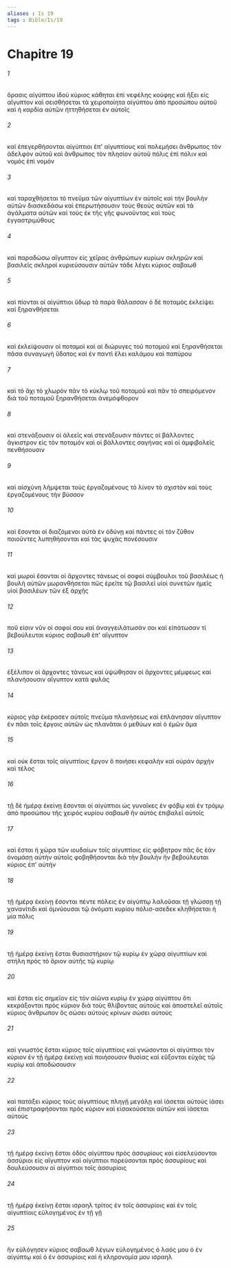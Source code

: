 ```yaml
---
aliases : Is 19
tags : Bible/Is/19
---
```


# Chapitre 19

###### 1
ὅρασις αἰγύπτου ἰδοὺ κύριος κάθηται ἐπὶ νεφέλης κούφης καὶ ἥξει εἰς αἴγυπτον καὶ σεισθήσεται τὰ χειροποίητα αἰγύπτου ἀπὸ προσώπου αὐτοῦ καὶ ἡ καρδία αὐτῶν ἡττηθήσεται ἐν αὐτοῖς
###### 2
καὶ ἐπεγερθήσονται αἰγύπτιοι ἐπ' αἰγυπτίους καὶ πολεμήσει ἄνθρωπος τὸν ἀδελφὸν αὐτοῦ καὶ ἄνθρωπος τὸν πλησίον αὐτοῦ πόλις ἐπὶ πόλιν καὶ νομὸς ἐπὶ νομόν
###### 3
καὶ ταραχθήσεται τὸ πνεῦμα τῶν αἰγυπτίων ἐν αὐτοῖς καὶ τὴν βουλὴν αὐτῶν διασκεδάσω καὶ ἐπερωτήσουσιν τοὺς θεοὺς αὐτῶν καὶ τὰ ἀγάλματα αὐτῶν καὶ τοὺς ἐκ τῆς γῆς φωνοῦντας καὶ τοὺς ἐγγαστριμύθους
###### 4
καὶ παραδώσω αἴγυπτον εἰς χεῖρας ἀνθρώπων κυρίων σκληρῶν καὶ βασιλεῖς σκληροὶ κυριεύσουσιν αὐτῶν τάδε λέγει κύριος σαβαωθ
###### 5
καὶ πίονται οἱ αἰγύπτιοι ὕδωρ τὸ παρὰ θάλασσαν ὁ δὲ ποταμὸς ἐκλείψει καὶ ξηρανθήσεται
###### 6
καὶ ἐκλείψουσιν οἱ ποταμοὶ καὶ αἱ διώρυγες τοῦ ποταμοῦ καὶ ξηρανθήσεται πᾶσα συναγωγὴ ὕδατος καὶ ἐν παντὶ ἕλει καλάμου καὶ παπύρου
###### 7
καὶ τὸ ἄχι τὸ χλωρὸν πᾶν τὸ κύκλῳ τοῦ ποταμοῦ καὶ πᾶν τὸ σπειρόμενον διὰ τοῦ ποταμοῦ ξηρανθήσεται ἀνεμόφθορον
###### 8
καὶ στενάξουσιν οἱ ἁλεεῖς καὶ στενάξουσιν πάντες οἱ βάλλοντες ἄγκιστρον εἰς τὸν ποταμόν καὶ οἱ βάλλοντες σαγήνας καὶ οἱ ἀμφιβολεῖς πενθήσουσιν
###### 9
καὶ αἰσχύνη λήμψεται τοὺς ἐργαζομένους τὸ λίνον τὸ σχιστὸν καὶ τοὺς ἐργαζομένους τὴν βύσσον
###### 10
καὶ ἔσονται οἱ διαζόμενοι αὐτὰ ἐν ὀδύνῃ καὶ πάντες οἱ τὸν ζῦθον ποιοῦντες λυπηθήσονται καὶ τὰς ψυχὰς πονέσουσιν
###### 11
καὶ μωροὶ ἔσονται οἱ ἄρχοντες τάνεως οἱ σοφοὶ σύμβουλοι τοῦ βασιλέως ἡ βουλὴ αὐτῶν μωρανθήσεται πῶς ἐρεῖτε τῷ βασιλεῖ υἱοὶ συνετῶν ἡμεῖς υἱοὶ βασιλέων τῶν ἐξ ἀρχῆς
###### 12
ποῦ εἰσιν νῦν οἱ σοφοί σου καὶ ἀναγγειλάτωσάν σοι καὶ εἰπάτωσαν τί βεβούλευται κύριος σαβαωθ ἐπ' αἴγυπτον
###### 13
ἐξέλιπον οἱ ἄρχοντες τάνεως καὶ ὑψώθησαν οἱ ἄρχοντες μέμφεως καὶ πλανήσουσιν αἴγυπτον κατὰ φυλάς
###### 14
κύριος γὰρ ἐκέρασεν αὐτοῖς πνεῦμα πλανήσεως καὶ ἐπλάνησαν αἴγυπτον ἐν πᾶσι τοῖς ἔργοις αὐτῶν ὡς πλανᾶται ὁ μεθύων καὶ ὁ ἐμῶν ἅμα
###### 15
καὶ οὐκ ἔσται τοῖς αἰγυπτίοις ἔργον ὃ ποιήσει κεφαλὴν καὶ οὐράν ἀρχὴν καὶ τέλος
###### 16
τῇ δὲ ἡμέρᾳ ἐκείνῃ ἔσονται οἱ αἰγύπτιοι ὡς γυναῖκες ἐν φόβῳ καὶ ἐν τρόμῳ ἀπὸ προσώπου τῆς χειρὸς κυρίου σαβαωθ ἣν αὐτὸς ἐπιβαλεῖ αὐτοῖς
###### 17
καὶ ἔσται ἡ χώρα τῶν ιουδαίων τοῖς αἰγυπτίοις εἰς φόβητρον πᾶς ὃς ἐὰν ὀνομάσῃ αὐτὴν αὐτοῖς φοβηθήσονται διὰ τὴν βουλήν ἣν βεβούλευται κύριος ἐπ' αὐτήν
###### 18
τῇ ἡμέρᾳ ἐκείνῃ ἔσονται πέντε πόλεις ἐν αἰγύπτῳ λαλοῦσαι τῇ γλώσσῃ τῇ χανανίτιδι καὶ ὀμνύουσαι τῷ ὀνόματι κυρίου πόλισ-ασεδεκ κληθήσεται ἡ μία πόλις
###### 19
τῇ ἡμέρᾳ ἐκείνῃ ἔσται θυσιαστήριον τῷ κυρίῳ ἐν χώρᾳ αἰγυπτίων καὶ στήλη πρὸς τὸ ὅριον αὐτῆς τῷ κυρίῳ
###### 20
καὶ ἔσται εἰς σημεῖον εἰς τὸν αἰῶνα κυρίῳ ἐν χώρᾳ αἰγύπτου ὅτι κεκράξονται πρὸς κύριον διὰ τοὺς θλίβοντας αὐτούς καὶ ἀποστελεῖ αὐτοῖς κύριος ἄνθρωπον ὃς σώσει αὐτούς κρίνων σώσει αὐτούς
###### 21
καὶ γνωστὸς ἔσται κύριος τοῖς αἰγυπτίοις καὶ γνώσονται οἱ αἰγύπτιοι τὸν κύριον ἐν τῇ ἡμέρᾳ ἐκείνῃ καὶ ποιήσουσιν θυσίας καὶ εὔξονται εὐχὰς τῷ κυρίῳ καὶ ἀποδώσουσιν
###### 22
καὶ πατάξει κύριος τοὺς αἰγυπτίους πληγῇ μεγάλῃ καὶ ἰάσεται αὐτοὺς ἰάσει καὶ ἐπιστραφήσονται πρὸς κύριον καὶ εἰσακούσεται αὐτῶν καὶ ἰάσεται αὐτούς
###### 23
τῇ ἡμέρᾳ ἐκείνῃ ἔσται ὁδὸς αἰγύπτου πρὸς ἀσσυρίους καὶ εἰσελεύσονται ἀσσύριοι εἰς αἴγυπτον καὶ αἰγύπτιοι πορεύσονται πρὸς ἀσσυρίους καὶ δουλεύσουσιν οἱ αἰγύπτιοι τοῖς ἀσσυρίοις
###### 24
τῇ ἡμέρᾳ ἐκείνῃ ἔσται ισραηλ τρίτος ἐν τοῖς ἀσσυρίοις καὶ ἐν τοῖς αἰγυπτίοις εὐλογημένος ἐν τῇ γῇ
###### 25
ἣν εὐλόγησεν κύριος σαβαωθ λέγων εὐλογημένος ὁ λαός μου ὁ ἐν αἰγύπτῳ καὶ ὁ ἐν ἀσσυρίοις καὶ ἡ κληρονομία μου ισραηλ
